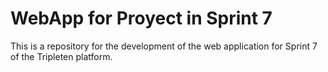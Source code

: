 # WebApp for Proyect in Sprint 7
This is a repository for the development of the web application for Sprint 7 of the Tripleten platform.

